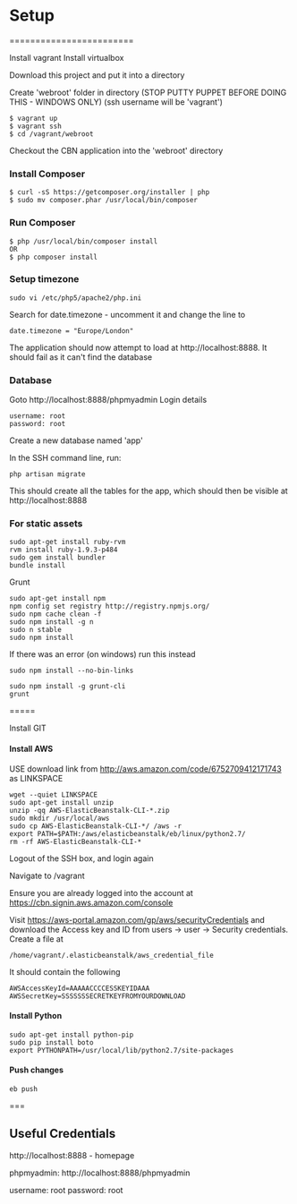 # Setup
========================

Install vagrant
Install virtualbox

Download this project and put it into a directory

Create 'webroot' folder in directory
(STOP PUTTY PUPPET BEFORE DOING THIS - WINDOWS ONLY)
(ssh username will be 'vagrant')

```
$ vagrant up
$ vagrant ssh
$ cd /vagrant/webroot
```

Checkout the CBN application into the 'webroot' directory

### Install Composer
```
$ curl -sS https://getcomposer.org/installer | php
$ sudo mv composer.phar /usr/local/bin/composer
```

### Run Composer
```
$ php /usr/local/bin/composer install
OR
$ php composer install
```

### Setup timezone
```
sudo vi /etc/php5/apache2/php.ini
```
Search for date.timezone - uncomment it and change the line to
```
date.timezone = "Europe/London"
```

The application should now attempt to load at http://localhost:8888.
It should fail as it can't find the database


### Database
Goto http://localhost:8888/phpmyadmin
Login details

```
username: root
password: root
```

Create a new database named 'app'

In the SSH command line, run:
```
php artisan migrate
```
This should create all the tables for the app, which should then be visible at http://localhost:8888


### For static assets
```
sudo apt-get install ruby-rvm
rvm install ruby-1.9.3-p484
sudo gem install bundler
bundle install
```

Grunt
```
sudo apt-get install npm
npm config set registry http://registry.npmjs.org/
sudo npm cache clean -f
sudo npm install -g n
sudo n stable
sudo npm install
```
If there was an error (on windows) run this instead
```
sudo npm install --no-bin-links
```

```
sudo npm install -g grunt-cli
grunt
```

=====

Install GIT

#### Install AWS

USE download link from http://aws.amazon.com/code/6752709412171743 as LINKSPACE

```
wget --quiet LINKSPACE
sudo apt-get install unzip
unzip -qq AWS-ElasticBeanstalk-CLI-*.zip
sudo mkdir /usr/local/aws
sudo cp AWS-ElasticBeanstalk-CLI-*/ /aws -r
export PATH=$PATH:/aws/elasticbeanstalk/eb/linux/python2.7/
rm -rf AWS-ElasticBeanstalk-CLI-*
```
Logout of the SSH box, and login again

Navigate to /vagrant

Ensure you are already logged into the account at https://cbn.signin.aws.amazon.com/console

Visit https://aws-portal.amazon.com/gp/aws/securityCredentials and download the Access key and ID from users -> user -> Security credentials.
Create a file at

```
/home/vagrant/.elasticbeanstalk/aws_credential_file
```
It should contain the following
```
AWSAccessKeyId=AAAAACCCCESSKEYIDAAA
AWSSecretKey=SSSSSSSECRETKEYFROMYOURDOWNLOAD
```

#### Install Python
```
sudo apt-get install python-pip
sudo pip install boto
export PYTHONPATH=/usr/local/lib/python2.7/site-packages
```

#### Push changes
```
eb push
```

===
## Useful Credentials

http://localhost:8888   - homepage

phpmyadmin: http://localhost:8888/phpmyadmin

username: root
password: root





